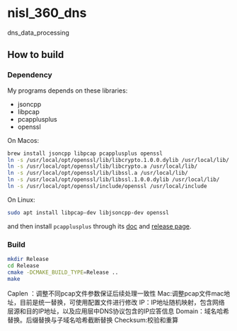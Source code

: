 # nisl_360_dns
dns_data_processing

## How to build

### Dependency

My programs depends on these libraries:

- jsoncpp
- libpcap
- pcapplusplus
- openssl

On Macos:

```bash
brew install jsoncpp libpcap pcapplusplus openssl
ln -s /usr/local/opt/openssl/lib/libcrypto.1.0.0.dylib /usr/local/lib/
ln -s /usr/local/opt/openssl/lib/libcrypto.a /usr/local/lib/
ln -s /usr/local/opt/openssl/lib/libssl.a /usr/local/lib/
ln -s /usr/local/opt/openssl/lib/libssl.1.0.0.dylib /usr/local/lib/
ln -s /usr/local/opt/openssl/include/openssl /usr/local/include
```

On Linux:

```bash
sudo apt install libpcap-dev libjsoncpp-dev openssl
```

and then install `pcapplusplus` through its [doc](http://seladb.github.io/PcapPlusPlus-Doc/download.html#linux) and [release page](https://github.com/seladb/PcapPlusPlus/releases).

### Build

```bash
mkdir Release
cd Release
cmake -DCMAKE_BUILD_TYPE=Release ..
make
```
Caplen ：调整不同pcap文件参数保证后续处理一致性
Mac:调整pcap文件mac地址，目前是统一替换，可使用配置文件进行修改
IP：IP地址随机映射，包含网络层源和目的IP地址，以及应用层中DNS协议包含的IP应答信息
Domain：域名哈希替换。后缀替换与子域名哈希截断替换
Checksum:校验和重算
